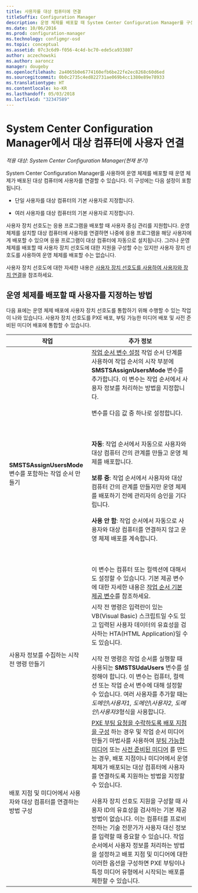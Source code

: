 ```yaml
---
title: 사용자를 대상 컴퓨터에 연결
titleSuffix: Configuration Manager
description: 운영 체제를 배포할 때 System Center Configuration Manager를 구성하여 사용자와 대상 컴퓨터를 연결합니다.
ms.date: 10/06/2016
ms.prod: configuration-manager
ms.technology: configmgr-osd
ms.topic: conceptual
ms.assetid: 07c3c6d9-f056-4c4d-bc70-ede5ca933807
author: aczechowski
ms.author: aaroncz
manager: dougeby
ms.openlocfilehash: 2a4065b0e6774160efb6be22fe2ec8268c60d6ed
ms.sourcegitcommit: 0b0c2735c4ed822731ae069b4cc1380e89e78933
ms.translationtype: HT
ms.contentlocale: ko-KR
ms.lasthandoff: 05/03/2018
ms.locfileid: "32347589"
---
```

# <a name="associate-users-with-a-destination-computer-in-system-center-configuration-manager"></a>System Center Configuration Manager에서 대상 컴퓨터에 사용자 연결

*적용 대상: System Center Configuration Manager(현재 분기)*

System Center Configuration Manager를 사용하여 운영 체제를 배포할 때 운영 체제가 배포된 대상 컴퓨터에 사용자를 연결할 수 있습니다. 이 구성에는 다음 설정이 포함됩니다.  

-   단일 사용자를 대상 컴퓨터의 기본 사용자로 지정합니다.  

-   여러 사용자를 대상 컴퓨터의 기본 사용자로 지정합니다.  

 사용자 장치 선호도는 응용 프로그램을 배포할 때 사용자 중심 관리를 지원합니다. 운영 체제를 설치할 대상 컴퓨터에 사용자를 연결하면 나중에 응용 프로그램을 해당 사용자에게 배포할 수 있으며 응용 프로그램이 대상 컴퓨터에 자동으로 설치됩니다. 그러나 운영 체제를 배포할 때 사용자 장치 선호도에 대한 지원을 구성할 수는 있지만 사용자 장치 선호도를 사용하여 운영 체제를 배포할 수는 없습니다.  

 사용자 장치 선호도에 대한 자세한 내용은 [사용자 장치 선호도를 사용하여 사용자와 장치 연결](../../apps/deploy-use/link-users-and-devices-with-user-device-affinity.md)을 참조하세요.  

## <a name="how-to-specify-a-user-when-you-deploy-operating-systems"></a>운영 체제를 배포할 때 사용자를 지정하는 방법  
 다음 표에는 운영 체제 배포에 사용자 장치 선호도를 통합하기 위해 수행할 수 있는 작업이 나와 있습니다. 사용자 장치 선호도를 PXE 배포, 부팅 가능한 미디어 배포 및 사전 준비된 미디어 배포에 통합할 수 있습니다.  

|작업|추가 정보|  
|------------|----------------------|  
|**SMSTSAssignUsersMode** 변수를 포함하는 작업 순서 만들기|[작업 순서 변수 설정](../../osd/understand/task-sequence-steps.md#BKMK_SetTaskSequenceVariable) 작업 순서 단계를 사용하여 작업 순서의 시작 부분에 **SMSTSAssignUsersMode** 변수를 추가합니다. 이 변수는 작업 순서에서 사용자 정보를 처리하는 방법을 지정합니다.<br /><br /> 변수를 다음 값 중 하나로 설정합니다.<br /><br /> <br /><br /> **자동**: 작업 순서에서 자동으로 사용자와 대상 컴퓨터 간의 관계를 만들고 운영 체제를 배포합니다.<br /><br /> **보류 중**: 작업 순서에서 사용자와 대상 컴퓨터 간의 관계를 만들지만 운영 체제를 배포하기 전에 관리자의 승인을 기다립니다.<br /><br /> **사용 안 함**: 작업 순서에서 자동으로 사용자와 대상 컴퓨터를 연결하지 않고 운영 체제 배포를 계속합니다.<br /><br /> <br /><br /> 이 변수는 컴퓨터 또는 컬렉션에 대해서도 설정할 수 있습니다. 기본 제공 변수에 대한 자세한 내용은 [작업 순서 기본 제공 변수](../../osd/understand/task-sequence-built-in-variables.md)를 참조하세요.|  
|사용자 정보를 수집하는 시작 전 명령 만들기|시작 전 명령은 입력란이 있는 VB(Visual Basic) 스크립트일 수도 있고 입력된 사용자 데이터의 유효성을 검사하는 HTA(HTML Application)일 수도 있습니다.<br /><br /> 시작 전 명령은 작업 순서를 실행할 때 사용되는 **SMSTSUdaUsers** 변수를 설정해야 합니다. 이 변수는 컴퓨터, 컬렉션 또는 작업 순서 변수에 대해 설정할 수 있습니다. 여러 사용자를 추가할 때는 *도메인\사용자1, 도메인\사용자2, 도메인\사용자3*형식을 사용합니다.|  
|배포 지점 및 미디어에서 사용자와 대상 컴퓨터를 연결하는 방법 구성|[PXE 부팅 요청을 수락하도록 배포 지점을 구성](https://technet.microsoft.com/library/mt627944\(TechNet.10\).aspx#BKMK_PXEDistributionPoint) 하는 경우 및 작업 순서 미디어 만들기 마법사를 사용하여 [부팅 가능한 미디어](http://technet.microsoft.com/library/mt627921\(TechNet.10\).aspx) 또는 [사전 준비된 미디어](https://technet.microsoft.com/library/mt627922\(TechNet.10\).aspx) 를 만드는 경우, 배포 지점이나 미디어에서 운영 체제가 배포되는 대상 컴퓨터에 사용자를 연결하도록 지원하는 방법을 지정할 수 있습니다.<br /><br /> 사용자 장치 선호도 지원을 구성할 때 사용자 ID의 유효성을 검사하는 기본 제공 방법이 없습니다. 이는 컴퓨터를 프로비전하는 기술 전문가가 사용자 대신 정보를 입력할 때 중요할 수 있습니다. 작업 순서에서 사용자 정보를 처리하는 방법을 설정하고 배포 지점 및 미디어에 대한 이러한 옵션을 구성하면 PXE 부팅이나 특정 미디어 유형에서 시작되는 배포를 제한할 수 있습니다.|  
